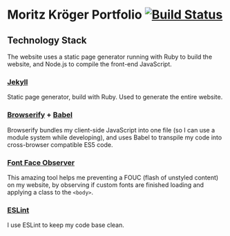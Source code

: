 # Moritz Kröger Portfolio [![Build Status](https://travis-ci.org/morkro/morkro.de.svg?branch=master)](https://travis-ci.org/morkro/morkro.de)

## Technology Stack
The website uses a static page generator running with Ruby to build the website, and Node.js to compile the front-end JavaScript.

### [Jekyll](http://jekyllrb.com/)
Static page generator, build with Ruby. Used to generate the entire website.

### [Browserify](https://github.com/substack/node-browserify) + [Babel](https://github.com/babel/babel)
Browserify bundles my client-side JavaScript into one file (so I can use a module system while developing), and uses Babel to transpile my code into cross-browser compatible ES5 code.

### [Font Face Observer](https://github.com/bramstein/fontfaceobserver)
This amazing tool helps me preventing a FOUC (flash of unstyled content) on my website, by observing if custom fonts are finished loading and applying a class to the `<body>`.

### [ESLint](https://github.com/eslint/eslint)
I use ESLint to keep my code base clean.
